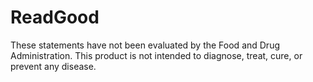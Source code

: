 # ReadGood
These statements have not been evaluated by the Food and Drug Administration. This product is not intended to diagnose, treat, cure, or prevent any disease.
